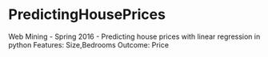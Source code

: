 # PredictingHousePrices
Web Mining - Spring 2016 - Predicting house prices with linear regression in python
Features: Size,Bedrooms
Outcome: Price

